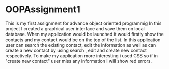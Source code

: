 # OOPAssignment1
This is my first assignment for advance object oriented programmig
In this project I created a graphical user interface and save them on local database.
When my application would be launched it would firstly show the contacts and my contact would be on the top of the list.
In this application user can search the existing contact, edit the information as well as can create a new contact by using search , edit and create new contact respectively.
To make my application more interesting i used CSS so if in "create new contact" user miss any information I will show red errors. 
